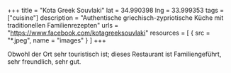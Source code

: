 +++
title = "Kota Greek Souvlaki"
lat = 34.990398
lng = 33.999353
tags = ["cuisine"]
description = "Authentische griechisch-zypriotische Küche mit traditionellen Familienrezepten"
urls = "https://www.facebook.com/kotagreeksouvlaki"
resources = [
    { src = "*.jpeg", name = "images" }
]
+++

Obwohl der Ort sehr touristisch ist; dieses Restaurant ist Familiengeführt, sehr freundlich, sehr gut.